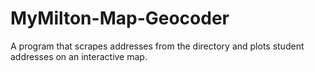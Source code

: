 # MyMilton-Map-Geocoder
A program that scrapes addresses from the directory and plots student addresses on an interactive map.
